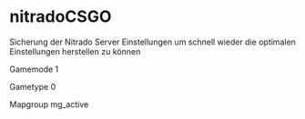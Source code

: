 # nitradoCSGO
Sicherung der Nitrado Server Einstellungen um schnell wieder die optimalen Einstellungen herstellen zu können


Gamemode 1

Gametype 0

Mapgroup mg_active

